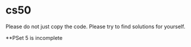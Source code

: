 # cs50
Please do not just copy the code. Please try to find solutions for yourself.

**PSet 5 is incomplete
